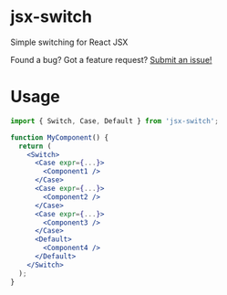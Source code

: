 # jsx-switch

Simple switching for React JSX

Found a bug? Got a feature request? [Submit an issue!](/issues)

# Usage

```jsx
import { Switch, Case, Default } from 'jsx-switch';

function MyComponent() {
  return (
    <Switch>
      <Case expr={...}>
        <Component1 />
      </Case>
      <Case expr={...}>
        <Component2 />
      </Case>
      <Case expr={...}>
        <Component3 />
      </Case>
      <Default>
        <Component4 />
      </Default>
    </Switch>
  );
}
```

